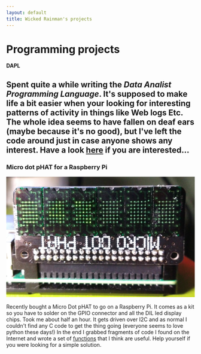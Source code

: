 ```yaml
---
layout: default
title: Wicked Rainman's projects
---
```


# Programming projects

__DAPL__     

Spent quite a while writing the <i>Data Analist Programming Language</i>. It's supposed to make life a bit easier when your looking for interesting patterns of activity in things like Web logs Etc. The whole idea seems to have fallen on deaf ears (maybe because it's no good), but I've left the code around just in case anyone shows any interest. Have a look <a href="https://github.com/wicked-rainman/DAPL">here</a> if you are interested...
------------

<h3> Micro dot pHAT for a Raspberry Pi </h3>
<img src="/pictures/phat1.png">
<p>Recently bought a Micro Dot pHAT to go on a Raspberry Pi. It comes as a kit so you have to
	solder on the GPIO connector and all the DIL led display chips. Took me about half an hour.
	It gets driven over I2C and as normal I couldn't find  any C code to get the thing going 
	(everyone seems to love python these days!) In the end I grabbed fragments of code I found 
	on the Internet and wrote a set of
	<u><a href="https://github.com/wicked-rainman/Rpi-Micro-Dot-pHAT">functions</a></u>
	that I think are useful. Help yourself if you were looking for a simple solution.
</p>
